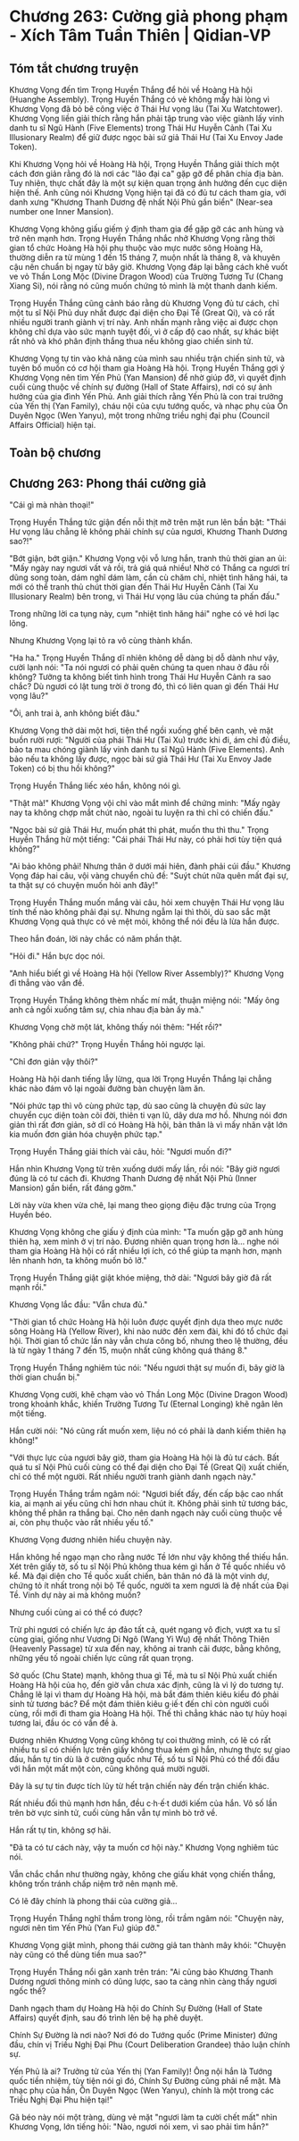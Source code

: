 # Chương 263: Cường giả phong phạm - Xích Tâm Tuần Thiên | Qidian-VP

## Tóm tắt chương truyện

Khương Vọng đến tìm Trọng Huyền Thắng để hỏi về Hoàng Hà hội (Huanghe Assembly). Trọng Huyền Thắng có vẻ không mấy hài lòng vì Khương Vọng đã bỏ bê công việc ở Thái Hư vọng lâu (Tai Xu Watchtower). Khương Vọng liền giải thích rằng hắn phải tập trung vào việc giành lấy vinh danh tu sĩ Ngũ Hành (Five Elements) trong Thái Hư Huyễn Cảnh (Tai Xu Illusionary Realm) để giữ được ngọc bài sứ giả Thái Hư (Tai Xu Envoy Jade Token).

Khi Khương Vọng hỏi về Hoàng Hà hội, Trọng Huyền Thắng giải thích một cách đơn giản rằng đó là nơi các "lão đại ca" gặp gỡ để phân chia địa bàn. Tuy nhiên, thực chất đây là một sự kiện quan trọng ảnh hưởng đến cục diện hiện thế. Anh cũng nói Khương Vọng hiện tại đã có đủ tư cách tham gia, với danh xưng "Khương Thanh Dương đệ nhất Nội Phủ gần biển" (Near-sea number one Inner Mansion).

Khương Vọng không giấu giếm ý định tham gia để gặp gỡ các anh hùng và trở nên mạnh hơn. Trọng Huyền Thắng nhắc nhở Khương Vọng rằng thời gian tổ chức Hoàng Hà hội phụ thuộc vào mực nước sông Hoàng Hà, thường diễn ra từ mùng 1 đến 15 tháng 7, muộn nhất là tháng 8, và khuyên cậu nên chuẩn bị ngay từ bây giờ. Khương Vọng đáp lại bằng cách khẽ vuốt ve vỏ Thần Long Mộc (Divine Dragon Wood) của Trường Tương Tư (Chang Xiang Si), nói rằng nó cũng muốn chứng tỏ mình là một thanh danh kiếm.

Trọng Huyền Thắng cũng cảnh báo rằng dù Khương Vọng đủ tư cách, chỉ một tu sĩ Nội Phủ duy nhất được đại diện cho Đại Tề (Great Qi), và có rất nhiều người tranh giành vị trí này. Anh nhấn mạnh rằng việc ai được chọn không chỉ dựa vào sức mạnh tuyệt đối, vì ở cấp độ cao nhất, sự khác biệt rất nhỏ và khó phân định thắng thua nếu không giao chiến sinh tử.

Khương Vọng tự tin vào khả năng của mình sau nhiều trận chiến sinh tử, và tuyên bố muốn có cơ hội tham gia Hoàng Hà hội. Trọng Huyền Thắng gợi ý Khương Vọng nên tìm Yến Phủ (Yan Mansion) để nhờ giúp đỡ, vì quyết định cuối cùng thuộc về chính sự đường (Hall of State Affairs), nơi có sự ảnh hưởng của gia đình Yến Phủ. Anh giải thích rằng Yến Phủ là con trai trưởng của Yến thị (Yan Family), cháu nội của cựu tướng quốc, và nhạc phụ của Ôn Duyên Ngọc (Wen Yanyu), một trong những triều nghị đại phu (Council Affairs Official) hiện tại.

## Toàn bộ chương

## Chương 263: Phong thái cường giả

"Cái gì mà nhàn thoại!"

Trọng Huyền Thắng tức giận đến nỗi thịt mỡ trên mặt run lên bần bật: "Thái Hư vọng lâu chẳng lẽ không phải chính sự của ngươi, Khương Thanh Dương sao?!"

"Bớt giận, bớt giận." Khương Vọng vội vỗ lưng hắn, tranh thủ thời gian an ủi: "Mấy ngày nay ngươi vất vả rồi, trả giá quá nhiều! Nhờ có Thắng ca ngươi trí dũng song toàn, dám nghĩ dám làm, cần cù chăm chỉ, nhiệt tình hăng hái, ta mới có thể tranh thủ chút thời gian đến Thái Hư Huyễn Cảnh (Tai Xu Illusionary Realm) bên trong, vì Thái Hư vọng lâu của chúng ta phấn đấu."

Trong những lời ca tụng này, cụm "nhiệt tình hăng hái" nghe có vẻ hơi lạc lõng.

Nhưng Khương Vọng lại tỏ ra vô cùng thành khẩn.

"Ha ha." Trọng Huyền Thắng dĩ nhiên không dễ dàng bị dỗ dành như vậy, cười lạnh nói: "Ta nói ngươi có phải quên chúng ta quen nhau ở đâu rồi không? Tưởng ta không biết tình hình trong Thái Hư Huyễn Cảnh ra sao chắc? Dù ngươi có lật tung trời ở trong đó, thì có liên quan gì đến Thái Hư vọng lâu?"

"Ôi, anh trai à, anh không biết đâu."

Khương Vọng thở dài một hơi, tiện thể ngồi xuống ghế bên cạnh, vẻ mặt buồn rười rượi: "Người của phái Thái Hư (Tai Xu) trước khi đi, ám chỉ đủ điều, bảo ta mau chóng giành lấy vinh danh tu sĩ Ngũ Hành (Five Elements). Anh bảo nếu ta không lấy được, ngọc bài sứ giả Thái Hư (Tai Xu Envoy Jade Token) có bị thu hồi không?"

Trọng Huyền Thắng liếc xéo hắn, không nói gì.

"Thật mà!" Khương Vọng vội chỉ vào mắt mình để chứng minh: "Mấy ngày nay ta không chợp mắt chút nào, ngoài tu luyện ra thì chỉ có chiến đấu."

"Ngọc bài sứ giả Thái Hư, muốn phát thì phát, muốn thu thì thu." Trọng Huyền Thắng hừ một tiếng: "Cái phái Thái Hư này, có phải hơi tùy tiện quá không?"

"Ai bảo không phải! Nhưng thân ở dưới mái hiên, đành phải cúi đầu." Khương Vọng đáp hai câu, vội vàng chuyển chủ đề: "Suýt chút nữa quên mất đại sự, ta thật sự có chuyện muốn hỏi anh đây!"

Trọng Huyền Thắng muốn mắng vài câu, hỏi xem chuyện Thái Hư vọng lâu tính thế nào không phải đại sự. Nhưng ngẫm lại thì thôi, dù sao sắc mặt Khương Vọng quả thực có vẻ mệt mỏi, không thể nói đều là lừa hắn được.

Theo hắn đoán, lời này chắc có năm phần thật.

"Hỏi đi." Hắn bực dọc nói.

"Anh hiểu biết gì về Hoàng Hà hội (Yellow River Assembly)?" Khương Vọng đi thẳng vào vấn đề.

Trọng Huyền Thắng không thèm nhấc mí mắt, thuận miệng nói: "Mấy ông anh cả ngồi xuống tâm sự, chia nhau địa bàn ấy mà."

Khương Vọng chờ một lát, không thấy nói thêm: "Hết rồi?"

"Không phải chứ?" Trọng Huyền Thắng hỏi ngược lại.

"Chỉ đơn giản vậy thôi?"

Hoàng Hà hội danh tiếng lẫy lừng, qua lời Trọng Huyền Thắng lại chẳng khác nào đám vô lại ngoài đường bàn chuyện làm ăn.

"Nói phức tạp thì vô cùng phức tạp, dù sao cũng là chuyện đủ sức lay chuyển cục diện toàn cõi đời, thiên ti vạn lũ, dây dưa mơ hồ. Nhưng nói đơn giản thì rất đơn giản, sở dĩ có Hoàng Hà hội, bản thân là vì mấy nhân vật lớn kia muốn đơn giản hóa chuyện phức tạp."

Trọng Huyền Thắng giải thích vài câu, hỏi: "Ngươi muốn đi?"

Hắn nhìn Khương Vọng từ trên xuống dưới mấy lần, rồi nói: "Bây giờ ngươi đúng là có tư cách đi. Khương Thanh Dương đệ nhất Nội Phủ (Inner Mansion) gần biển, rất đáng gờm."

Lời này vừa khen vừa chê, lại mang theo giọng điệu đặc trưng của Trọng Huyền béo.

Khương Vọng không che giấu ý định của mình: "Ta muốn gặp gỡ anh hùng thiên hạ, xem mình ở vị trí nào. Đương nhiên quan trọng hơn là... nghe nói tham gia Hoàng Hà hội có rất nhiều lợi ích, có thể giúp ta mạnh hơn, mạnh lên nhanh hơn, ta không muốn bỏ lỡ."

Trọng Huyền Thắng giật giật khóe miệng, thở dài: "Ngươi bây giờ đã rất mạnh rồi."

Khương Vọng lắc đầu: "Vẫn chưa đủ."

"Thời gian tổ chức Hoàng Hà hội luôn được quyết định dựa theo mực nước sông Hoàng Hà (Yellow River), khi nào nước đến xem đài, khi đó tổ chức đại hội. Thời gian tổ chức lần này vẫn chưa công bố, nhưng theo lệ thường, đều là từ ngày 1 tháng 7 đến 15, muộn nhất cũng không quá tháng 8."

Trọng Huyền Thắng nghiêm túc nói: "Nếu ngươi thật sự muốn đi, bây giờ là thời gian chuẩn bị."

Khương Vọng cười, khẽ chạm vào vỏ Thần Long Mộc (Divine Dragon Wood) trong khoảnh khắc, khiến Trường Tương Tư (Eternal Longing) khẽ ngân lên một tiếng.

Hắn cười nói: "Nó cũng rất muốn xem, liệu nó có phải là danh kiếm thiên hạ không!"

"Với thực lực của ngươi bây giờ, tham gia Hoàng Hà hội là đủ tư cách. Bất quá tu sĩ Nội Phủ cuối cùng có thể đại diện cho Đại Tề (Great Qi) xuất chiến, chỉ có thể một người. Rất nhiều người tranh giành danh ngạch này."

Trọng Huyền Thắng trầm ngâm nói: "Ngươi biết đấy, đến cấp bậc cao nhất kia, ai mạnh ai yếu cũng chỉ hơn nhau chút ít. Không phải sinh tử tương bác, không thể phân ra thắng bại. Cho nên danh ngạch này cuối cùng thuộc về ai, còn phụ thuộc vào rất nhiều yếu tố."

Khương Vọng đương nhiên hiểu chuyện này.

Hắn không hề ngạo mạn cho rằng nước Tề lớn như vậy không thể thiếu hắn. Xét trên giấy tờ, số tu sĩ Nội Phủ không thua kém gì hắn ở Tề quốc nhiều vô kể. Mà đại diện cho Tề quốc xuất chiến, bản thân nó đã là một vinh dự, chứng tỏ ít nhất trong nội bộ Tề quốc, người ta xem ngươi là đệ nhất của Đại Tề. Vinh dự này ai mà không muốn?

Nhưng cuối cùng ai có thể có được?

Trừ phi ngươi có chiến lực áp đảo tất cả, quét ngang vô địch, vượt xa tu sĩ cùng giai, giống như Vương Di Ngô (Wang Yi Wu) đệ nhất Thông Thiên (Heavenly Passage) từ xưa đến nay, không ai tranh cãi được, bằng không, những yếu tố ngoài chiến lực cũng rất quan trọng.

Sở quốc (Chu State) mạnh, không thua gì Tề, mà tu sĩ Nội Phủ xuất chiến Hoàng Hà hội của họ, đến giờ vẫn chưa xác định, cũng là vì lý do tương tự. Chẳng lẽ lại vì tham dự Hoàng Hà hội, mà bắt đám thiên kiêu kiểu đó phải sinh tử tương bác? Để một đám thiên kiêu g·iế·t đến chỉ còn người cuối cùng, rồi mới đi tham gia Hoàng Hà hội. Thế thì chẳng khác nào tự hủy hoại tương lai, đầu óc có vấn đề à.

Đương nhiên Khương Vọng cũng không tự coi thường mình, có lẽ có rất nhiều tu sĩ có chiến lực trên giấy không thua kém gì hắn, nhưng thực sự giao đấu, hắn tự tin dù là ở cường quốc như Tề, số tu sĩ Nội Phủ có thể đối đầu với hắn một mất một còn, cũng không quá mười người.

Đây là sự tự tin được tích lũy từ hết trận chiến này đến trận chiến khác.

Rất nhiều đối thủ mạnh hơn hắn, đều c·h·ế·t dưới kiếm của hắn. Vô số lần trên bờ vực sinh tử, cuối cùng hắn vẫn tự mình bò trở về.

Hắn rất tự tin, không sợ hãi.

"Đã ta có tư cách này, vậy ta muốn cơ hội này." Khương Vọng nghiêm túc nói.

Vẫn chắc chắn như thường ngày, không che giấu khát vọng chiến thắng, không trốn tránh chấp niệm trở nên mạnh mẽ.

Có lẽ đây chính là phong thái của cường giả...

Trọng Huyền Thắng nghĩ thầm trong lòng, rồi trầm ngâm nói: "Chuyện này, ngươi nên tìm Yến Phủ (Yan Fu) giúp đỡ."

Khương Vọng giật mình, phong thái cường giả tan thành mây khói: "Chuyện này cũng có thể dùng tiền mua sao?"

Trọng Huyền Thắng nổi gân xanh trên trán: "Ai cũng bảo Khương Thanh Dương ngươi thông minh có dũng lược, sao ta càng nhìn càng thấy ngươi ngốc thế?

Danh ngạch tham dự Hoàng Hà hội do Chính Sự Đường (Hall of State Affairs) quyết định, sau đó trình lên bệ hạ phê duyệt.

Chính Sự Đường là nơi nào? Nơi đó do Tướng quốc (Prime Minister) đứng đầu, chín vị Triều Nghị Đại Phu (Court Deliberation Grandee) thảo luận chính sự.

Yến Phủ là ai? Trưởng tử của Yến thị (Yan Family)! Ông nội hắn là Tướng quốc tiền nhiệm, tùy tiện nói gì đó, Chính Sự Đường cũng phải nể mặt. Mà nhạc phụ của hắn, Ôn Duyên Ngọc (Wen Yanyu), chính là một trong các Triều Nghị Đại Phu hiện tại!"

Gã béo này nói một tràng, dùng vẻ mặt "ngươi làm ta cười chết mất" nhìn Khương Vọng, lớn tiếng hỏi: "Nào, ngươi nói xem, vì sao phải tìm hắn?"
